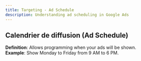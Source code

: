 ```yaml
---
title: Targeting - Ad Schedule
description: Understanding ad scheduling in Google Ads
---
```


## Calendrier de diffusion (Ad Schedule)
**Definition**: Allows programming when your ads will be shown.  
**Example**: Show Monday to Friday from 9 AM to 6 PM.